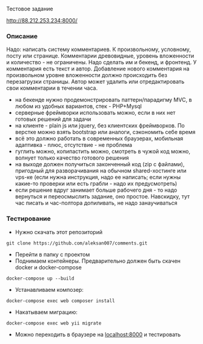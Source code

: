 Тестовое задание

<http://88.212.253.234:8000/>


### Описание

Надо: написать систему комментариев. К произвольному, условному, посту или странице. Комментарии древовидные, уровень вложенности и количество - не ограничены. Надо сделать им и бекенд, и фронтенд. У комментария есть текст и автор. Добавление нового комментария на произвольном уровне вложенности должно происходить без перезагрузки страницы. Автор может удалить или отредактировать свои комментарии в течении часа.
 
- на бекенде нужно продемонстрировать паттерн/парадигму MVC, в любом из удобных вариантов, стек - PHP+Mysql
- серверные фреймворки использовать можно, если в них нет готовых решений для задачи
- на клиенте - plain js или jquery, без клиентских фреймворков. По верстке можно взять bootstrap или аналоги, сэкономить себе время
- всё это должно работать в современных браузерах, мобильная адаптивка - плюс, отсутствие - не проблема
- гуглить можно, копипастить можно, смотреть в чужой код можно, волнует только качество готового решения
- на выходе должен получиться законченный код (zip с файлами), пригодный для разворачивания на обычном shared-хостинге или vps-ке (если нужна инструкция, надо ее написать; если нужны какие-то проверки или есть грабли - надо их предусмотреть)
- если решение вдруг занимает больше рабочего дня - то надо вернуться и переосмыслить задание, оно простое. Навскидку, тут час писать и час-полтора допиливать, не надо занаучиваться



### Тестирование
- Нужно скачать этот репозиторий
 ```console
 git clone https://github.com/aleksan007/comments.git
 ```
- Перейти в папку с проектом
- Поднимаем контейнеры. Предварительно должен быть скачен docker и docker-compose
 ```console
 docker-compose up --build
 ```
- Устанавливаем композер:
 ```console
 docker-compose exec web composer install
 ```
- Накатываем миграцию:
 ```console
 docker-compose exec web yii migrate
 ```
- Можно переходить в браузере на <localhost:8000> и тестировать

